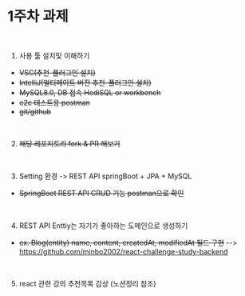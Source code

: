 # 1주차 과제

<br>

1. 사용 툴 설치및 이해하기
 * ~~VSC(추천-플러그인 설치)~~
 * ~~IntelliJ(얼티메이트 버전 추천-플러그인 설치)~~
 * ~~MySQL8.0, DB 접속 HediSQL or workbench~~
 * ~~e2e 테스트용 postman~~
 * ~~git/github~~

<br>

2. ~~해당 레포지토리 fork & PR 해보기~~

<br>

3. Setting 환경 -> REST API springBoot + JPA + MySQL
  * ~~SpringBoot REST API CRUD 기능 postman으로 확인~~

<br>

4. REST API Enttiy는 자기가 좋아하는 도메인으로 생성하기
* ~~ex. Blog(entity) name, content, createdAt, modifiedAt 필드 구현~~  -->  https://github.com/minbo2002/react-challenge-study-backend 

<br>

5. react 관련 강의 추천목록 감상 (노션정리 참조)
 

